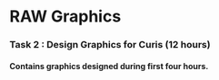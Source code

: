 # RAW Graphics


### Task 2 : Design Graphics for Curis (12 hours)


#### Contains graphics designed during first four hours.